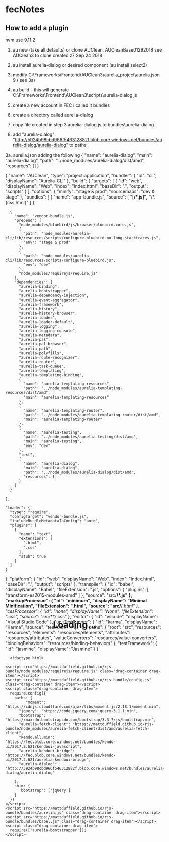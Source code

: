 # fecNotes
## How to add a plugin
nvm use 9.11.2
1. au new (take all defaults) or clone AUClean, AUCleanBase01292018
see AUClean3 to clone created z7 Sep 24 2018
2. au install aurelia-dialog or desired component (au install  select2)
3. modify C:\Frameworks\Frontend\AUClean3\aurelia_project\aurelia.json 9 ( see 3a)


3. au build - this will generate C:\Frameworks\Frontend\AUClean3\scripts\aurelia-dialog.js
4. create a new account in FEC i called it bundles
5. create a directory called aurelia-dialog
6. copy  file created in step 3 aurelia-dialog.js to bundles\aurelia-dialog
7. add     "aurelia-dialog": "http://5924b98cbd966f546312882f.blob.core.windows.net/bundles/aurelia-dialog/aurelia-dialog"
      to paths

3a.
aurelia.json
adding the following
{
"name": "aurelia-dialog",
"main": "aurelia-dialog",
"path": "../node_modules/aurelia-dialog/dist/amd",
"resources": []
}

		  
{
  "name": "AUClean",
  "type": "project:application",
  "bundler": {
    "id": "cli",
    "displayName": "Aurelia-CLI"
  },
  "build": {
    "targets": [
      {
        "id": "web",
        "displayName": "Web",
        "index": "index.html",
        "baseDir": ".",
        "output": "scripts"
      }
    ],
    "options": {
      "minify": "stage & prod",
      "sourcemaps": "dev & stage"
    },
    "bundles": [
      {
        "name": "app-bundle.js",
        "source": [
          "[**/*.js]",
          "**/*.{css,html}"
        ]
      },
      
      {
        "name": "vendor-bundle.js",
        "prepend": [
          "node_modules/bluebird/js/browser/bluebird.core.js",
          {
            "path": "node_modules/aurelia-cli/lib/resources/scripts/configure-bluebird-no-long-stacktraces.js",
            "env": "stage & prod"
          },
          {
            "path": "node_modules/aurelia-cli/lib/resources/scripts/configure-bluebird.js",
            "env": "dev"
          },
          "node_modules/requirejs/require.js"
        ],
        "dependencies": [
          "aurelia-binding",
          "aurelia-bootstrapper",
          "aurelia-dependency-injection",
          "aurelia-event-aggregator",
          "aurelia-framework",
          "aurelia-history",
          "aurelia-history-browser",
          "aurelia-loader",
          "aurelia-loader-default",
          "aurelia-logging",
          "aurelia-logging-console",
          "aurelia-metadata",
          "aurelia-pal",
          "aurelia-pal-browser",
          "aurelia-path",
          "aurelia-polyfills",
          "aurelia-route-recognizer",
          "aurelia-router",
          "aurelia-task-queue",
          "aurelia-templating",
          "aurelia-templating-binding",
          {
            "name": "aurelia-templating-resources",
            "path": "../node_modules/aurelia-templating-resources/dist/amd",
            "main": "aurelia-templating-resources"
          },
          {
            "name": "aurelia-templating-router",
            "path": "../node_modules/aurelia-templating-router/dist/amd",
            "main": "aurelia-templating-router"
          },
          {
            "name": "aurelia-testing",
            "path": "../node_modules/aurelia-testing/dist/amd",
            "main": "aurelia-testing",
            "env": "dev"
          },
          "text",
          {
            "name": "aurelia-dialog",
            "main": "aurelia-dialog",
            "path": "../node_modules/aurelia-dialog/dist/amd",
            "resources": []
          }
        ]
      }
     
    ],
    
    "loader": {
      "type": "require",
      "configTarget": "vendor-bundle.js",
      "includeBundleMetadataInConfig": "auto",
      "plugins": [
        {
          "name": "text",
          "extensions": [
            ".html",
            ".css"
          ],
          "stub": true
        }
      ]
    }
  },
  "platform": {
    "id": "web",
    "displayName": "Web",
    "index": "index.html",
    "baseDir": ".",
    "output": "scripts"
  },
  "transpiler": {
    "id": "babel",
    "displayName": "Babel",
    "fileExtension": ".js",
    "options": {
      "plugins": [
        "transform-es2015-modules-amd"
      ]
    },
    "source": "src/**/*.js"
  },
  "markupProcessor": {
    "id": "minimum",
    "displayName": "Minimal Minification",
    "fileExtension": ".html",
    "source": "src/**/*.html"
  },
  "cssProcessor": {
    "id": "none",
    "displayName": "None",
    "fileExtension": ".css",
    "source": "src/**/*.css"
  },
  "editor": {
    "id": "vscode",
    "displayName": "Visual Studio Code"
  },
  "unitTestRunner": {
    "id": "karma",
    "displayName": "Karma",
    "source": "test/unit/**/*.js"
  },
  "paths": {
    "root": "src",
    "resources": "resources",
    "elements": "resources/elements",
    "attributes": "resources/attributes",
    "valueConverters": "resources/value-converters",
    "bindingBehaviors": "resources/binding-behaviors"
  },
  "testFramework": {
    "id": "jasmine",
    "displayName": "Jasmine"
  }
}

	  <!doctype html>
<html>
  <head>
    <title class="drag-container drag-item">Sample Layout</title>
    <meta charset="utf-8" class="drag-item">
    <meta http-equiv="X-UA-Compatible" content="IE=edge" class="drag-item">
    <meta name="viewport" content="width=device-width, initial-scale=1.0, maximum-scale=1.0, user-scalable=no" class="drag-item">
    <style>
      html, body {
        height: 100%;
      }
      .loading {
        position: absolute;
        top: 50%;
        left: 50%;
        margin-left: -100px;
      }
    </style>    
    <link rel="shortcut icon" href="http://frontendcreator.com/favicon.ico" type="image/x-icon" class="drag-item">
    <link href="https://maxcdn.bootstrapcdn.com/bootstrap/3.3.6/css/bootstrap.min.css" rel="stylesheet" integrity="sha384-1q8mTJOASx8j1Au+a5WDVnPi2lkFfwwEAa8hDDdjZlpLegxhjVME1fgjWPGmkzs7" crossorigin="anonymous" class="drag-item">
    <link href="https://maxcdn.bootstrapcdn.com/font-awesome/4.7.0/css/font-awesome.min.css" rel="stylesheet" class="drag-item">
    <link rel="stylesheet" href="https://kendo.cdn.telerik.com/2017.2.621/styles/kendo.common.min.css" class="drag-item">
    <link rel="stylesheet" href="https://kendo.cdn.telerik.com/2017.2.621/styles/kendo.default.min.css" class="drag-item">
    <link rel="stylesheet" href="https://kendo.cdn.telerik.com/2017.2.621/styles/kendo.bootstrap.min.css" class="drag-item">
    </head>
  <body aurelia-app="src/main">
    <h1 class="loading">Loading...</h1>    
    
    <script src="https://mattduffield.github.io/rjs-bundle/node_modules/requirejs/require.js" class="drag-container drag-item"></script>
    <script src="https://mattduffield.github.io/rjs-bundle/config.js" class="drag-container drag-item"></script>
    <script class="drag-container drag-item">
      require.config({
        paths: {     
             "moment": "https://cdnjs.cloudflare.com/ajax/libs/moment.js/2.18.1/moment.min",
          "jquery": "https://code.jquery.com/jquery-3.1.1.min",
          "bootstrap": "https://maxcdn.bootstrapcdn.com/bootstrap/3.3.7/js/bootstrap.min",
          "aurelia-fetch-client": "https://mattduffield.github.io/rjs-bundle/node_modules/aurelia-fetch-client/dist/amd/aurelia-fetch-client",
          "kendo.all.min": "https://fec.blob.core.windows.net/bundles/kendo-ui/2017.2.621/kendoui-javascript",
          "aurelia-kendoui-bridge": "https://fec.blob.core.windows.net/bundles/kendo-ui/2017.2.621/aurelia-kendoui-bridge",
          "aurelia-dialog": "http://5924b98cbd966f546312882f.blob.core.windows.net/bundles/aurelia-dialog/aurelia-dialog"
          
        },
        shim: {
          'bootstrap': ['jquery']
        }
      })
    </script>
    <script src="https://mattduffield.github.io/rjs-bundle/bundles/aurelia.js" class="drag-container drag-item"></script>
    <script src="https://mattduffield.github.io/rjs-bundle/bundles/babel.js" class="drag-container drag-item"></script>
    <script class="drag-container drag-item">
      require(['aurelia-bootstrapper']);
    </script>
  </body>
</html>